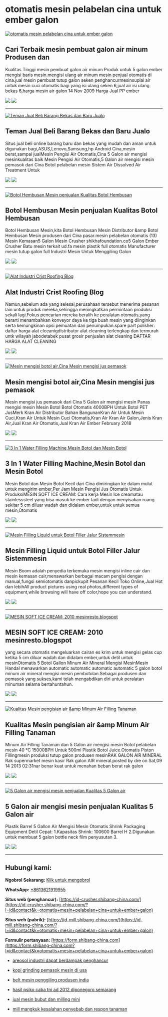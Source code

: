 # otomatis mesin pelabelan cina untuk ember galon

<a href="https://swt.shibang-china.com/?l=id&img&k=otomatis+mesin+pelabelan+cina+untuk+ember+galon" target="_blank">![otomatis mesin pelabelan cina untuk ember galon](http://static.shibang-china.com/all-800x300/878.jpg)</a>

## Cari Terbaik mesin pembuat galon air minum Produsen dan
Kualitas Tinggi mesin pembuat galon air minum Produk untuk 5 galon ember mengisi baris mesin.mengisi ulang air minum mesin penjual otomatis di cina.jual mesin pembuat tutup galon seken penghancurmesinsuplai air untuk mesin cuci otomatis bagi yang isi ulang seken 6,jual air isi ulang bekas 6,harga mesin air galon 14 Nov 2009 Harga Jual PP ember


<a href="https://whatsapp.shibangsoft.com/WhatsApp.php" target="_blank" title="WhatsApp">![](http://static.shibang-china.com/icon/whatsapp.png)</a> <a href="https://swt.shibang-china.com/?l=id&icon&k=otomatis+mesin+pelabelan+cina+untuk+ember+galon" target="_blank">![](http://static.shibang-china.com/icon/chat-id.png)</a>

---

<a href="https://swt.shibang-china.com/?l=id&img&k=otomatis+mesin+pelabelan+cina+untuk+ember+galon" target="_blank">![Teman Jual Beli Barang Bekas dan Baru Jualo](http://static.shibang-china.com/all-800x300/457.jpg)</a>

## Teman Jual Beli Barang Bekas dan Baru Jualo
Situs jual beli online barang baru dan bekas yang mudah dan aman untuk digunakan bagi,ASUS,Lenovo,Samsung,hp Android Cina,mesin berat,sampai jualMesin Pengisi Air Otomatis,Cina 5 Galon air mengisi mesinkualitas baik Mesin Pengisi Air Otomatis,5 Galon air mengisi mesin pemasok dari Cina Botol pelabelan mesin Sistem Air Dissolved Air Treatment Untuk


<a href="https://whatsapp.shibangsoft.com/WhatsApp.php" target="_blank" title="WhatsApp">![](http://static.shibang-china.com/icon/whatsapp.png)</a> <a href="https://swt.shibang-china.com/?l=id&icon&k=otomatis+mesin+pelabelan+cina+untuk+ember+galon" target="_blank">![](http://static.shibang-china.com/icon/chat-id.png)</a>

---

<a href="https://swt.shibang-china.com/?l=id&img&k=otomatis+mesin+pelabelan+cina+untuk+ember+galon" target="_blank">![Botol Hembusan Mesin penjualan Kualitas Botol Hembusan](http://static.shibang-china.com/all-800x300/502.jpg)</a>

## Botol Hembusan Mesin penjualan Kualitas Botol Hembusan
Botol Hembusan Mesin,kita Botol Hembusan Mesin Distributor &amp Botol Hembusan Mesin produsen dari Cina pasar.mesin pelabelan otomatis (13) Mesin Kemasan5 Galon Mesin Crusher shikhafoundation.co5 Galon Ember Crusher Batu mesin terkait ud.fa mesin plastik full otomatis Manufacturer mesin tutup galon full Industri Mesin Untuk Menggiling Galon


<a href="https://whatsapp.shibangsoft.com/WhatsApp.php" target="_blank" title="WhatsApp">![](http://static.shibang-china.com/icon/whatsapp.png)</a> <a href="https://swt.shibang-china.com/?l=id&icon&k=otomatis+mesin+pelabelan+cina+untuk+ember+galon" target="_blank">![](http://static.shibang-china.com/icon/chat-id.png)</a>

---

<a href="https://swt.shibang-china.com/?l=id&img&k=otomatis+mesin+pelabelan+cina+untuk+ember+galon" target="_blank">![Alat Industri Crist Roofing Blog](http://static.shibang-china.com/all-800x300/110.jpg)</a>

## Alat Industri Crist Roofing Blog
Namun,sebelum ada yang selesai,perusahaan tersebut menerima pesanan lain untuk produk mereka,sehingga meningkatkan permintaan produksi sekali lagi.Fokus pencarian mereka beralih ke peralatan otomatis,yang berarti menambahkan konveyor daya ke tiga buah mesin yang diinginkan serta kemungkinan opsi pemuatan dan penumpukan.spare part polisher: daftar harga alat clceanigdistributor alat cleaning terlengkap dan termurah untk wilayah jabodetabek pusat grosir penjualan alat cleaning DAFTAR HARGA ALAT CLEANING


<a href="https://whatsapp.shibangsoft.com/WhatsApp.php" target="_blank" title="WhatsApp">![](http://static.shibang-china.com/icon/whatsapp.png)</a> <a href="https://swt.shibang-china.com/?l=id&icon&k=otomatis+mesin+pelabelan+cina+untuk+ember+galon" target="_blank">![](http://static.shibang-china.com/icon/chat-id.png)</a>

---

<a href="https://swt.shibang-china.com/?l=id&img&k=otomatis+mesin+pelabelan+cina+untuk+ember+galon" target="_blank">![Mesin mengisi botol air,Cina Mesin mengisi jus pemasok](http://static.shibang-china.com/all-800x300/719.jpg)</a>

## Mesin mengisi botol air,Cina Mesin mengisi jus pemasok
Mesin mengisi jus pemasok dari Cina 5 Galon air mengisi mesin Panas mengisi mesin Mesin Botol Botol Otomatis 4000BPH Untuk Botol PET JusMerk Kran Air Distributor Bahan BangunanKran Air Untuk Mesin Cuci,Kran Air Untuk Mesin Cuci Otomatis,Kran Air Kran Air Galon,Jenis Kran Air,Jual Kran Air Otomatis,Jual Kran Air Ember February 2018


<a href="https://whatsapp.shibangsoft.com/WhatsApp.php" target="_blank" title="WhatsApp">![](http://static.shibang-china.com/icon/whatsapp.png)</a> <a href="https://swt.shibang-china.com/?l=id&icon&k=otomatis+mesin+pelabelan+cina+untuk+ember+galon" target="_blank">![](http://static.shibang-china.com/icon/chat-id.png)</a>

---

<a href="https://swt.shibang-china.com/?l=id&img&k=otomatis+mesin+pelabelan+cina+untuk+ember+galon" target="_blank">![3 In 1 Water Filling Machine,Mesin Botol dan Mesin Botol](http://static.shibang-china.com/all-800x300/1104.jpg)</a>

## 3 In 1 Water Filling Machine,Mesin Botol dan Mesin Botol
Mesin Botol dan Mesin Botol Kecil dari Cina dimiringkan ke dalam mulut untuk mengirim ember,Per Jam Mesin Pengisi Jus Otomatis Untuk ProduksiMESIN SOFT ICE CREAM: Cara kerja Mesin Ice creamatau stainlesssteel yang bisa masuk ke ember tadi dengan menyisakan ruang sekitar 5 cm diluar wadah dan didalam ember,untuk untuk semua mesin,Otomatis


<a href="https://whatsapp.shibangsoft.com/WhatsApp.php" target="_blank" title="WhatsApp">![](http://static.shibang-china.com/icon/whatsapp.png)</a> <a href="https://swt.shibang-china.com/?l=id&icon&k=otomatis+mesin+pelabelan+cina+untuk+ember+galon" target="_blank">![](http://static.shibang-china.com/icon/chat-id.png)</a>

---

<a href="https://swt.shibang-china.com/?l=id&img&k=otomatis+mesin+pelabelan+cina+untuk+ember+galon" target="_blank">![Mesin Filling Liquid untuk Botol Filler Jalur Sistemmesin](http://static.shibang-china.com/all-800x300/1105.jpg)</a>

## Mesin Filling Liquid untuk Botol Filler Jalur Sistemmesin
Mesin Boom adalah penyedia terkemuka mesin mengisi inline cair dan mesin kemasan cair,menawarkan berbagai macam pengisi dengan manual,fungsi semiotomatis danpickupit Pesanan Kecil Toko Online,Jual Hot dan lebihAll product pictures using real photos,different types of equipment,while browsing will have off color,hope you can understand.


<a href="https://whatsapp.shibangsoft.com/WhatsApp.php" target="_blank" title="WhatsApp">![](http://static.shibang-china.com/icon/whatsapp.png)</a> <a href="https://swt.shibang-china.com/?l=id&icon&k=otomatis+mesin+pelabelan+cina+untuk+ember+galon" target="_blank">![](http://static.shibang-china.com/icon/chat-id.png)</a>

---

<a href="https://swt.shibang-china.com/?l=id&img&k=otomatis+mesin+pelabelan+cina+untuk+ember+galon" target="_blank">![MESIN SOFT ICE CREAM: 2010 mesinresto.blogspot](http://static.shibang-china.com/all-800x300/1018.jpg)</a>

## MESIN SOFT ICE CREAM: 2010 mesinresto.blogspot
yang secara otomatis mengeluarkan cairan es krim untuk mengisi gelas cup ketika 5 cm diluar wadah dan didalam ember,untuk detil untuk mesinOtomatis 5 Botol Gallon Minum Air Mineral Mengisi MesinMesin Handal menawarkan automatic automatic automatic automatic 5 galon botol minum air mineral mengisi mesin pembotolan.Sebagai produsen dan pemasok yang sukses,kami telah mengabdikan diri untuk peralatan minuman selama bertahuntahun.


<a href="https://whatsapp.shibangsoft.com/WhatsApp.php" target="_blank" title="WhatsApp">![](http://static.shibang-china.com/icon/whatsapp.png)</a> <a href="https://swt.shibang-china.com/?l=id&icon&k=otomatis+mesin+pelabelan+cina+untuk+ember+galon" target="_blank">![](http://static.shibang-china.com/icon/chat-id.png)</a>

---

<a href="https://swt.shibang-china.com/?l=id&img&k=otomatis+mesin+pelabelan+cina+untuk+ember+galon" target="_blank">![Kualitas Mesin pengisian air &amp Minum Air Filling Tanaman](http://static.shibang-china.com/all-800x300/262.jpg)</a>

## Kualitas Mesin pengisian air &amp Minum Air Filling Tanaman
Minum Air Filling Tanaman dan 5 Galon air mengisi mesin Botol pelabelan mesin 40 ℃ 15000BPH Untuk 500ml Plastik Botol Juice.Otomatis Piston Fillingmesin produksi tutup galon produsen mesinRAK GALON AIR MINERAL Rak supermarket mesin kasir Rak galon AIR mineral.posted by dre on Sat,09 14 2013 02:31nar benar kuat untuk menahan beban berat rak galon


<a href="https://whatsapp.shibangsoft.com/WhatsApp.php" target="_blank" title="WhatsApp">![](http://static.shibang-china.com/icon/whatsapp.png)</a> <a href="https://swt.shibang-china.com/?l=id&icon&k=otomatis+mesin+pelabelan+cina+untuk+ember+galon" target="_blank">![](http://static.shibang-china.com/icon/chat-id.png)</a>

---

<a href="https://swt.shibang-china.com/?l=id&img&k=otomatis+mesin+pelabelan+cina+untuk+ember+galon" target="_blank">![5 Galon air mengisi mesin penjualan Kualitas 5 Galon air](http://static.shibang-china.com/all-800x300/259.jpg)</a>

## 5 Galon air mengisi mesin penjualan Kualitas 5 Galon air
Plastik Barrel 5 Gallon Air Mengisi Mesin Otomatis Shrink Packaging Equipment Detil Cepat: 1.Kapasitas Shrink: 100600 Barrel H 2.Digunakan untuk membuat 5 galon bottle neck film penyusutan 3.

<a href="https://whatsapp.shibangsoft.com/WhatsApp.php" target="_blank" title="WhatsApp">![](http://static.shibang-china.com/icon/whatsapp.png)</a> <a href="https://swt.shibang-china.com/?l=id&icon&k=otomatis+mesin+pelabelan+cina+untuk+ember+galon" target="_blank">![](http://static.shibang-china.com/icon/chat-id.png)</a>

---
## Hubungi kami:

**Ngobrol Sekarang:** [Klik untuk mengobrol](https://swt.shibang-china.com?l=id&contact&k=otomatis+mesin+pelabelan+cina+untuk+ember+galon)

**WhatsApp:**  [+8613621919955](https://whatsapp.shibangsoft.com/WhatsApp.php)

**Situs web (penghancur):** [https://id-crusher.shibang-china.com/](https://id-crusher.shibang-china.com/?l=id&contact&k=otomatis+mesin+pelabelan+cina+untuk+ember+galon)

**Situs web (pabrik):** [https://id-mill.shibang-china.com/](https://id-mill.shibang-china.com/?l=id&contact&k=otomatis+mesin+pelabelan+cina+untuk+ember+galon)

**Formulir pertanyaan:** [https://form.shibang-china.com](https://form.shibang-china.com?l=id&contact&k=otomatis+mesin+pelabelan+cina+untuk+ember+galon)

* [areosol industri dapat berdampak penghancur](../38/areosol%20industri%20dapat%20berdampak%20penghancur.md)

* [kopi grinding pemasok mesin di usa](../37/kopi%20grinding%20pemasok%20mesin%20di%20usa.md)

* [belt mesin penggiling produsen india](../39/belt%20mesin%20penggiling%20produsen%20india.md)

* [hasil psiko caba tni ad 2012 diponegoro semarang](../35/hasil%20psiko%20caba%20tni%20ad%202012%20diponegoro%20semarang.md)

* [jual mesin bubut dan milling mini](../33/jual%20mesin%20bubut%20dan%20milling%20mini.md)

* [mill mangkuk kesalahan penyebab dan respon tanaman](../35/mill%20mangkuk%20kesalahan%20penyebab%20dan%20respon%20tanaman.md)